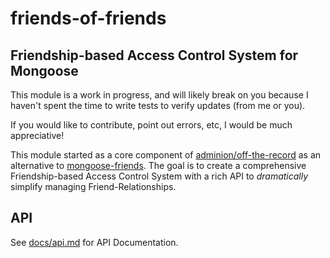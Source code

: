 friends-of-friends
==================

## Friendship-based Access Control System for Mongoose

This module is a work in progress, and will likely break on you because I haven't spent the time to write tests to verify updates (from me or you).

If you would like to contribute, point out errors, etc, I would be much appreciative!

This module started as a core component of [adminion/off-the-record](https://github.com/adminion/off-the-record) as an alternative to [mongoose-friends](https://www.npmjs.com/package/mongoose-friends).  The goal is to create a comprehensive Friendship-based Access Control System with a rich API to *dramatically* simplify managing Friend-Relationships.

## API
See [docs/api.md](https://github.com/adminion/friends-of-friends/tree/master/docs) for API Documentation.
